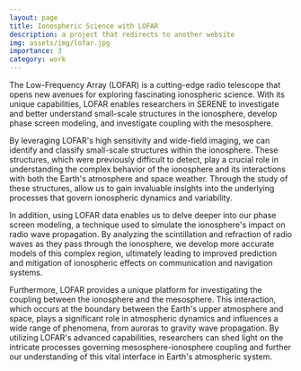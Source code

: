 ```yaml
---
layout: page
title: Ionospheric Science with LOFAR
description: a project that redirects to another website
img: assets/img/lofar.jpg
importance: 3
category: work
---
```


The Low-Frequency Array (LOFAR) is a cutting-edge radio telescope that opens new avenues for exploring fascinating ionospheric science. With its unique capabilities, LOFAR enables researchers in SERENE to investigate and better understand small-scale structures in the ionosphere, develop phase screen modeling, and investigate coupling with the mesosphere.

By leveraging LOFAR's high sensitivity and wide-field imaging, we can identify and classify small-scale structures within the ionosphere. These structures, which were previously difficult to detect, play a crucial role in understanding the complex behavior of the ionosphere and its interactions with both the Earth's atmosphere and space weather. Through the study of these structures, allow us to gain invaluable insights into the underlying processes that govern ionospheric dynamics and variability.

In addition, using LOFAR data enables us to delve deeper into our phase screen modeling, a technique used to simulate the ionosphere's impact on radio wave propagation. By analyzing the scintillation and refraction of radio waves as they pass through the ionosphere, we develop more accurate models of this complex region, ultimately leading to improved prediction and mitigation of ionospheric effects on communication and navigation systems.

Furthermore, LOFAR provides a unique platform for investigating the coupling between the ionosphere and the mesosphere. This interaction, which occurs at the boundary between the Earth's upper atmosphere and space, plays a significant role in atmospheric dynamics and influences a wide range of phenomena, from auroras to gravity wave propagation. By utilizing LOFAR's advanced capabilities, researchers can shed light on the intricate processes governing mesosphere-ionosphere coupling and further our understanding of this vital interface in Earth's atmospheric system.
